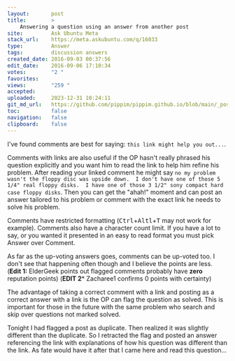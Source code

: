 ```yaml
---
layout:       post
title:        >
    Answering a question using an answer from another post
site:         Ask Ubuntu Meta
stack_url:    https://meta.askubuntu.com/q/16033
type:         Answer
tags:         discussion answers
created_date: 2016-09-03 00:37:56
edit_date:    2016-09-06 17:10:34
votes:        "2 "
favorites:    
views:        "259 "
accepted:     
uploaded:     2023-12-31 10:24:11
git_md_url:   https://github.com/pippim/pippim.github.io/blob/main/_posts/2016/2016-09-03-Answering-a-question-using-an-answer-from-another-post.md
toc:          false
navigation:   false
clipboard:    false
---
```


I've found comments are best for saying: `this link might help you out...`. 

Comments with links are also useful if the OP hasn't really phrased his question explicitly and you want him to read the link to help him refine his problem. After reading your linked comment he might say `no my problem wasn't the floppy disc was upside down.  I don't have one of those 5 1/4" real floppy disks.  I have one of those 3 1/2" sony compact hard case floppy disks`.  Then you can get the "ahah!" moment and can post an answer tailored to his problem or comment with the exact link he needs to solve his problem.

Comments have restricted formatting (<kbd>Ctrl</kbd>+<kbd>Altl</kbd>+<kbd>T</kbd> may not work for example). Comments also have a character count limit. If you have a lot to say, or you wanted it presented in an easy to read format you must pick Answer over Comment.

As far as the up-voting answers goes, comments can be up-voted too. I don't see that happening often though and I believe the points are less. (**Edit 1:** ElderGeek points out flagged comments probably have **zero** reputation points) (**EDIT 2*** Zacharee1 confirms 0 points with certainty)

The advantage of taking a correct comment with a link and posting as a correct answer with a link is the OP can flag the question as solved. This is important for those in the future with the same problem who search and skip over questions not marked solved.

Tonight I had flagged a post as duplicate. Then realized it was slightly different than the duplicate. So I retracted the flag and posted an answer referencing the link with explanations of how his question was different than the link. As fate would have it after that I came here and read this question...
